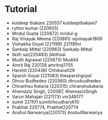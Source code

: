 # Tutorial

- kuldeep thakare 220557 kuldeepthakare7
- rythm kumar (220925)
- Mridul Gupta (220672)  mridul-g
- Raj Vinayak Meena (220861) rajvinayak1809
- Vishakha Goyal (221199) 221199vi
- Sankalp Mittal (220963) Sankalp-Mittal
- likith sai(220483) jlikithsai 
- Mudit Agrawal (220673) Mudiit4
- Amrit Raj 220128 amritraj1705
- Harshit (220436) Chhikara029
- Sparsh Goyal (221083) thesparshgoyal
- Dhruv Budhedeo (220360) dhruvbudhedeo
- Chiranhsu Kataria (220315) chiranshukataria
- Ahemaziz Singh, 220087, AhemazizSingh
- Varun Mahajan (221173) vm349177
- sumit 221101 sumitchoudhary610
- Prabhat 220774, Prabhat220774
- Anshul Narwariya(220173) AnshulNarwariya